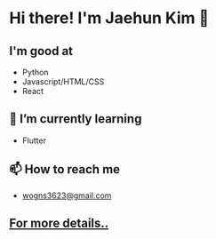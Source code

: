 # Hi there! I'm Jaehun Kim 👋

## I'm good at
- Python
- Javascript/HTML/CSS
- React

## 🌱 I’m currently learning
- Flutter

## 📫 How to reach me
- wogns3623@gmail.com

## [For more details..](https://hushed-bismuth-0da.notion.site/379d4801621c4528aefd28998a568265)

<!--
**wogns3623/wogns3623** is a ✨ _special_ ✨ repository because its `README.md` (this file) appears on your GitHub profile.

Here are some ideas to get you started:

- 🔭 I’m currently working on ...
- 🌱 I’m currently learning ...
- 👯 I’m looking to collaborate on ...
- 🤔 I’m looking for help with ...
- 💬 Ask me about ...
- 📫 How to reach me: ...
- 😄 Pronouns: ...
- ⚡ Fun fact: ...
-->
